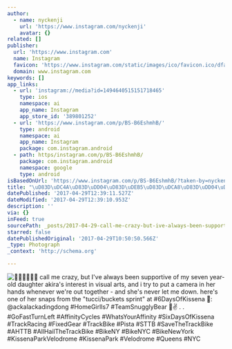 ```yaml
---
author:
  - name: nyckenji
    url: 'https://www.instagram.com/nyckenji'
    avatar: {}
related: []
publisher:
  url: 'https://www.instagram.com'
  name: Instagram
  favicon: 'https://www.instagram.com/static/images/ico/favicon.ico/dfa85bb1fd63.ico'
  domain: www.instagram.com
keywords: []
app_links:
  - url: 'instagram://media?id=1494640515151718465'
    type: ios
    namespace: ai
    app_name: Instagram
    app_store_id: '389801252'
  - url: 'https://www.instagram.com/p/BS-B6EshmhB/'
    type: android
    namespace: ai
    app_name: Instagram
    package: com.instagram.android
  - path: https/instagram.com/p/BS-B6EshmhB/
    package: com.instagram.android
    namespace: google
    type: android
isBasedOnUrl: 'https://www.instagram.com/p/BS-B6EshmhB/?taken-by=nyckenji'
title: "\uD83D\uDC4A\uD83D\uDD04\uD83D\uDEB5\uD83D\uDCA8\uD83D\uDD04\uD83D\uDC4A call me crazy, but I've always been supportive of my seven year-old daughter akira's interest in visual arts, and i try to put a camera in her hands whenever we're out together - and she's never let me down. here's one of her snaps from the \"tucci/buckets sprint\" at #6DaysOfKissena \uD83D\uDCF8: @ackalackadingdong #HomeGirlIs7 #TeamSnugglyBear \uD83D\uDC4A✌ . . #GoFastTurnLeft #AffinityCycles #WhatsYourAffinity #SixDaysOfKissena #TrackRacing #FixedGear #TrackBike #Pista #STTB #SaveTheTrackBike #AHTTB #AllHailTheTrackBike #BikeNY #BikeNYC #BikeNewYork #KissenaParkVelodrome #KissenaPark #Velodrome #Queens #NYC"
datePublished: '2017-04-29T12:39:11.527Z'
dateModified: '2017-04-29T12:39:10.953Z'
description: ''
via: {}
inFeed: true
sourcePath: _posts/2017-04-29-call-me-crazy-but-ive-always-been-supportive.md
starred: false
datePublishedOriginal: '2017-04-29T10:50:50.566Z'
_type: Photograph
_context: 'http://schema.org'

---
```

![ call me crazy, but I've always been supportive of my seven year-old daughter akira's interest in visual arts, and i try to put a camera in her hands whenever we're out together - and she's never let me down. here's one of her snaps from the "tucci/buckets sprint" at #6DaysOfKissena : @ackalackadingdong #HomeGirlIs7 #TeamSnugglyBear ✌ . . #GoFastTurnLeft #AffinityCycles #WhatsYourAffinity #SixDaysOfKissena #TrackRacing #FixedGear #TrackBike #Pista #STTB #SaveTheTrackBike #AHTTB #AllHailTheTrackBike #BikeNY #BikeNYC #BikeNewYork #KissenaParkVelodrome #KissenaPark #Velodrome #Queens #NYC](https://scontent.cdninstagram.com/t51.2885-15/s640x640/sh0.08/e35/17934689_1077107465723815_4337848567310843904_n.jpg)